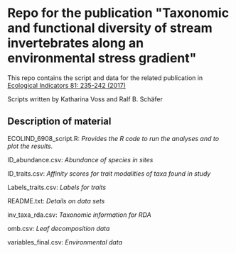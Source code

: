 Repo for the publication "Taxonomic and functional diversity of stream invertebrates along an environmental stress gradient"
====================================================================================================================

This repo contains the script and data for the related publication in [Ecological Indicators 81: 235-242 (2017)](http://www.sciencedirect.com/science/article/pii/S1470160X17303412)

Scripts written by Katharina Voss and Ralf B. Schäfer
  

## Description of material ##

ECOLIND_6908_script.R:			 *Provides the R code to run the analyses and to plot the results.*  

ID_abundance.csv:				*Abundance of species in sites*   

ID_traits.csv:				*Affinity scores for trait modalities of taxa found in study*  

Labels_traits.csv:		*Labels for traits*

README.txt:			*Details on data sets*

inv\_taxa\_rda.csv:		*Taxonomic information for RDA*  

omb.csv:			*Leaf decomposition data*  

variables_final.csv:				*Environmental data*
